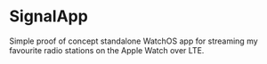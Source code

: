 # SignalApp

Simple proof of concept standalone WatchOS app for streaming my favourite radio stations on the Apple Watch over LTE.
